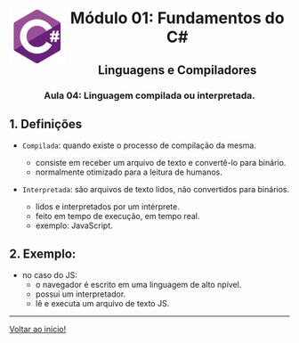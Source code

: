 <div align="center">
<a href="https://github.com/monicaquintal" target="_blank"><img align="left" height="100" src="../assets/logo.png" /></a>
<h1>Módulo 01: Fundamentos do C#</h1>
<h2>Linguagens e Compiladores</h2>
<h3>Aula 04: Linguagem compilada ou interpretada.</h3>
</div>

<div align="justify">

## 1. Definições

- `Compilada`: quando existe o processo de compilação da mesma.
  - consiste em receber um arquivo de texto e convertê-lo para binário.
  - normalmente otimizado para a leitura de humanos.

- `Interpretada`:  são arquivos de texto lidos, não convertidos para binários.
  - lidos e interpretados por um intérprete.
  - feito em tempo de execução, em tempo real.
  - exemplo: JavaScript.

## 2. Exemplo:

- no caso do JS:
  - o navegador é escrito em uma linguagem de alto npível.
  - possui um interpretador.
  - lê e executa um arquivo de texto JS.

---

[Voltar ao início!](https://github.com/monicaquintal/estudandoC-)